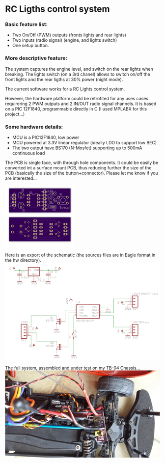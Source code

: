 # RC Ligths control system

### Basic feature list:
* Two On/Off (PWM) outputs (fronts lights and rear lights)
* Two inputs (radio signal) (engine, and lights switch)
* One setup button.

### More descriptive feature:
The system captures the engine level, and switch on the rear lights when breaking. The lights switch (on a 3rd chanel) allows to switch on/off the front lights and the rear ligths at 30% power (night mode).


The current software works for a RC Lights control system.

However, the hardware platform could be retrofited for any uses cases requirering 2 PWM outputs and 2 IN/OUT radio signal channels.
It is based on a PIC 12F1840, programmable directly in C (I used MPLABX for this project...)

### Some hardware details:
* MCU is a PIC12F1840, low power
* MCU powered at 3.3V linear regulator (ideally LDO to support low BEC)
* The two output have BS170 (N-Mosfet) supporting up to 500mA continuous load


The PCB is single face, with through hole components. It could be easily be converted int a surface mount PCB, thus reducing further the size of the PCB (basically the size of the button+connector). Please let me know if you are interested...

![alt test](img/pcb.png "PCB, only one face")


Here is an export of the schematic (the sources files are in Eagle format in the hw directory).
![alt test](img/schematic.png "schematic export")


The full system, assembled and under test on my TB-04 Chassis...
![alt test](img/inplace.jpg "The system in test...")